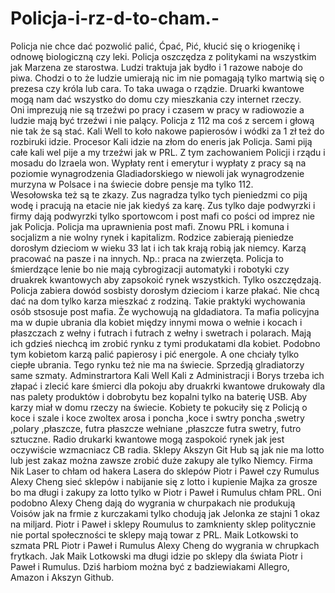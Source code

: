 # Policja-i-rz-d-to-cham.-
Policja nie chce dać pozwolić palić, Ćpać, Pić, kłucić się o kriogenikę i odnowę biologiczną czy leki. Policja oszczędza z politykami na wszystkim jak Marzena ze starostwa. Ludzi traktuja jak bydło i 1 razowe naboje do piwa. Chodzi o to że ludzie umierają nic im nie pomagają tylko martwią się o prezesa czy króla lub cara. To taka uwaga o rządzie. Druarki kwantowe mogą nam dać wszystko do domu czy mieszkania czy internet rzeczy.  
Oni imprezują nie są trzeźwi po pracy i czasem w pracy w radiowozie a ludzie mają być trzeźwi i nie palący. Policja z 112 ma coś z sercem i głową nie tak że są stać. 
Kali Well to koło nakowe papierosów i wódki za 1 zł też do rozbiruki idzie. Procesor Kali idzie na złom do eneris jak Policja. 
Sami piją całe kali wel pije a my trzeźwi jak w PRL. 
Z tym zachowaniem Policji i rządu i mosadu do Izraela won. 
Wypłaty rent i emerytur i wypłaty z pracy są na poziomie wynagrodzenia Gladiadorskiego w niewoli jak wynagrodzenie murzyna w Polsace i na świecie dobre pensje ma tylko 112.  
Wesołowska też są te zkazy. Zus nagradza tylko tych pieniedzmi co piją wodę i pracują na etacie nie jak kiedyś za karę. Zus tylko daje podwyrzki i firmy dają podwyrzki tylko sportowcom i post mafi co pości od imprez nie jak Policja. Policja ma uprawnienia post mafi. Znowu PRL i komuna i socjalizm a nie wolny rynek i kapitalizm. Rodzice zabierają pieniedze dorosłym dzieciom w wieku 33 lat i ich tak krają robią jak niemcy. Karzą pracować na pasze i na innych. Np.: praca na zwierzęta. Policja to śmierdzące lenie bo nie mają cybrogizacji automatyki i robotyki czy druakrek kwantowych aby zapsokoić rynek wszystkich. Tylko oszczędzają. 
Policja zabiera dowód sosbisty dorosłym dzieciom i karze płakać. Nie chcą dać na dom tylko karza mieszkać z rodziną. 
Takie praktyki wychowania osób stsosuje post mafia. 
Że wychowują na gldadiatora. 
Ta mafia policyjna ma w dupie ubrania dla kobiet między innymi mowa o wełnie i kocach i płaszczach z wełny i futrach i futrach z wełny i swetrach i polarach. Mają ich gdzieś niechcą im zrobić rynku z tymi produkatami dla kobiet. Podobno tym kobietom karzą palić papierosy i pić energole. A one chciały tylko ciepłe ubrania. Tego rynku też nie ma na świecie. Sprzedją glradiatorzy same szmaty. 
Adminstrartora Kali Well Kali z Administracji i Borys trzeba ich złapać i zlecić kare śmierci dla pokoju aby druakrki kwantowe drukowały dla nas palety produktów i dobrobytu bez kopalni tylko na baterię USB. Aby karzy miał w domu rzeczy na świecie. 
Kobiety te pokuciły się z Policją o koce i szale i koce zwoltex arosa i poncha ,koce i swtry poncha ,swetry ,polary ,płaszcze, futra płaszcze wełniane ,płaszcze futra swetry, futro sztuczne. Radio drukarki kwantowe mogą zaspokoić rynek jak jest oczywiście wzmacniacz CB radia. 
Sklepy Akszyn Git Hub są jak nie ma lotto lub jest zakaz można zawsze zrobić duże zakupy ale tylko Niemcy.
Firma Nik Laser to chłam od hakera Lasera do sklepów Piotr i Paweł czy Rumulus Alexy Cheng sieć sklepów i nabijanie się z lotto i kupienie Majka za grosze bo ma długi i zakupy za lotto tylko w Piotr i Paweł i Rumulus chłam PRL. Oni podobno Alexy Cheng dają do wygrania w churpakach nie produkują Voisów jak na frmie z kurczakami tylko chodują jak Jelonka ze stajni 1 okaz na miljard. Piotr i Paweł i sklepy Roumulus  to zamknienty sklep politycznie nie portal społeczności te sklepy mają towar z PRL. 
Maik Lotkowski to szmata PRL Piotr i Paweł i Rumulus Alexy Cheng do wygrania w chrupkach frytkach. 
Jak Maik Lotkowski ma długi idzie po sklepy dla świata Piotr i Paweł i Rumulus. 
Dziś harbiom można być z badziewiakami Allegro, Amazon i Akszyn Github. 
